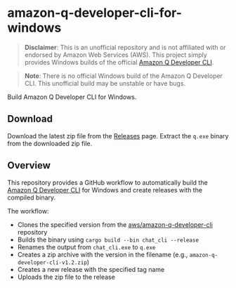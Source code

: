 # amazon-q-developer-cli-for-windows

> **Disclaimer**: This is an unofficial repository and is not affiliated with or endorsed by Amazon Web Services (AWS). This project simply provides Windows builds of the official [Amazon Q Developer CLI](https://github.com/aws/amazon-q-developer-cli).

> **Note**: There is no official Windows build of the Amazon Q Developer CLI. This unofficial build may be unstable or have bugs.

Build Amazon Q Developer CLI for Windows.

## Download

Download the latest zip file from the [Releases](https://github.com/DiscreteTom/amazon-q-developer-cli-for-windows/releases) page. Extract the `q.exe` binary from the downloaded zip file.

## Overview

This repository provides a GitHub workflow to automatically build the [Amazon Q Developer CLI](https://github.com/aws/amazon-q-developer-cli) for Windows and create releases with the compiled binary.

The workflow:
- Clones the specified version from the [aws/amazon-q-developer-cli](https://github.com/aws/amazon-q-developer-cli) repository
- Builds the binary using `cargo build --bin chat_cli --release`
- Renames the output from `chat_cli.exe` to `q.exe`
- Creates a zip archive with the version in the filename (e.g., `amazon-q-developer-cli-v1.2.zip`)
- Creates a new release with the specified tag name
- Uploads the zip file to the release
